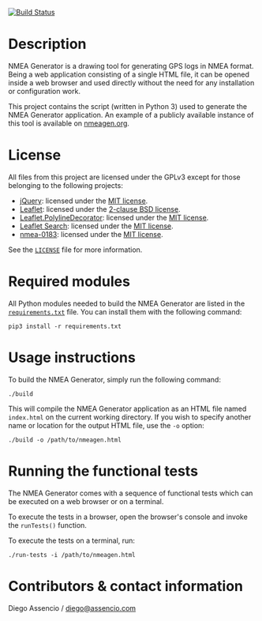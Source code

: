 [![Build Status](https://api.travis-ci.com/dassencio/nmeagen.svg?branch=master)](https://travis-ci.com/dassencio/nmeagen)

# Description

NMEA Generator is a drawing tool for generating GPS logs in NMEA format. Being
a web application consisting of a single HTML file, it can be opened inside a web browser and used directly without the need for any installation
or configuration work.

This project contains the script (written in Python 3) used to generate the
NMEA Generator application. An example of a publicly available instance of
this tool is available on [nmeagen.org](https://nmeagen.org).

# License

All files from this project are licensed under the GPLv3 except for those
belonging to the following projects:

- [jQuery](https://jquery.com/): licensed under the
  [MIT license](https://github.com/jquery/jquery/blob/master/LICENSE.txt).
- [Leaflet](https://leafletjs.com/): licensed under the
  [2-clause BSD license](https://github.com/Leaflet/Leaflet/blob/master/LICENSE).
- [Leaflet.PolylineDecorator](https://github.com/bbecquet/Leaflet.PolylineDecorator):
  licensed under the [MIT license](https://github.com/bbecquet/Leaflet.PolylineDecorator/blob/master/LICENSE).
- [Leaflet Search](https://github.com/stefanocudini/leaflet-search): licensed
  under the [MIT license](https://github.com/stefanocudini/leaflet-search/blob/master/license.txt).
- [nmea-0183](https://github.com/nherment/node-nmea): licensed under the
  [MIT license](https://github.com/nherment/node-nmea/blob/master/LICENSE).

See the [`LICENSE`](https://github.com/dassencio/mapgen/tree/master/LICENSE)
file for more information.

# Required modules

All Python modules needed to build the NMEA Generator are listed in the
[`requirements.txt`](https://github.com/dassencio/nmeagen/tree/master/requirements.txt)
file. You can install them with the following command:

    pip3 install -r requirements.txt

# Usage instructions

To build the NMEA Generator, simply run the following command:

    ./build

This will compile the NMEA Generator application as an HTML file named
`index.html` on the current working directory. If you wish to specify another
name or location for the output HTML file, use the `-o` option:

    ./build -o /path/to/nmeagen.html

# Running the functional tests

The NMEA Generator comes with a sequence of functional tests which can be executed on a web browser or on a terminal.

To execute the tests in a browser, open the browser's console and invoke the
`runTests()` function.

To execute the tests on a terminal, run:

    ./run-tests -i /path/to/nmeagen.html

# Contributors & contact information

Diego Assencio / diego@assencio.com

